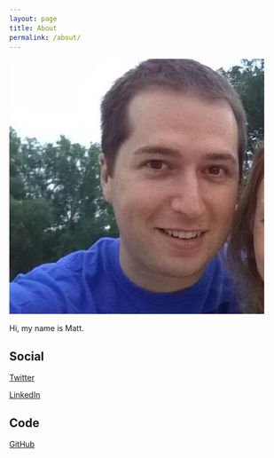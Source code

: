 ```yaml
---
layout: page
title: About
permalink: /about/
---
```



![](/images/me.jpg)

Hi, my name is Matt.

## Social

[Twitter](https://twitter.com/Matthew_Miley)

[LinkedIn](https://www.linkedin.com/in/matthew-miley-32397947/)

## Code

[GitHub](https://github.com/mattmiley)

